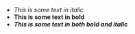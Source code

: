 - *This is some text in italic*
- **This is some text in bold**
- __*This is some text in both bold and italic*__
